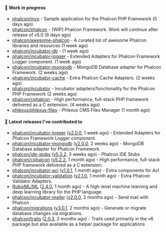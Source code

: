 #### :wrench: Work in progress

- [phalcon/invo](https://github.com/phalcon/invo) - Sample application for the Phalcon PHP Framework (5 days ago)
- [phalcon/phalcon](https://github.com/phalcon/phalcon) - [WIP] Phalcon Framework. Work will continue after release of v5.0 (6 days ago)
- [phalcon/awesome-phalcon](https://github.com/phalcon/awesome-phalcon) - A curated list of awesome Phalcon libraries and resources (1 week ago)
- [phalcon/incubator-db](https://github.com/phalcon/incubator-db) -  (1 week ago)
- [phalcon/incubator-logger](https://github.com/phalcon/incubator-logger) - Extended Adapters for Phalcon Framework Logger component. (1 week ago)
- [phalcon/incubator-mongodb](https://github.com/phalcon/incubator-mongodb) - MongoDB Database adapter for Phalcon Framework. (2 weeks ago)
- [phalcon/incubator-cache](https://github.com/phalcon/incubator-cache) - Extra Phalcon Cache Adapters. (2 weeks ago)
- [phalcon/incubator](https://github.com/phalcon/incubator) - Incubator adapters/functionality for the Phalcon PHP Framework (2 weeks ago)
- [phalcon/cphalcon](https://github.com/phalcon/cphalcon) - High performance, full-stack PHP framework delivered as a C extension. (4 weeks ago)
- [phlexus/phlexus-files](https://github.com/phlexus/phlexus-files) - Phlexus CMS Files Manager (1 month ago)

#### :pushpin: Latest releases I've contributed to

- [phalcon/incubator-logger](https://github.com/phalcon/incubator-logger) ([v2.0.0](https://github.com/phalcon/incubator-logger/releases/tag/v2.0.0), 1 week ago) - Extended Adapters for Phalcon Framework Logger component.
- [phalcon/incubator-mongodb](https://github.com/phalcon/incubator-mongodb) ([v2.0.0](https://github.com/phalcon/incubator-mongodb/releases/tag/v2.0.0), 2 weeks ago) - MongoDB Database adapter for Phalcon Framework.
- [phalcon/ide-stubs](https://github.com/phalcon/ide-stubs) ([v5.2.2](https://github.com/phalcon/ide-stubs/releases/tag/v5.2.2), 3 weeks ago) - Phalcon IDE Stubs
- [phalcon/cphalcon](https://github.com/phalcon/cphalcon) ([v5.2.2](https://github.com/phalcon/cphalcon/releases/tag/v5.2.2), 1 month ago) - High performance, full-stack PHP framework delivered as a C extension.
- [phalcon/incubator-acl](https://github.com/phalcon/incubator-acl) ([v1.0.1](https://github.com/phalcon/incubator-acl/releases/tag/v1.0.1), 1 month ago) - Extra components for Acl
- [phalcon/incubator-validation](https://github.com/phalcon/incubator-validation) ([v2.1.0](https://github.com/phalcon/incubator-validation/releases/tag/v2.1.0), 1 month ago) - Extra Phalcon Validator Adapters. 
- [RubixML/ML](https://github.com/RubixML/ML) ([2.4.0](https://github.com/RubixML/ML/releases/tag/2.4.0), 1 month ago) - A high-level machine learning and deep learning library for the PHP language.
- [phalcon/incubator-mailer](https://github.com/phalcon/incubator-mailer) ([v2.0.0](https://github.com/phalcon/incubator-mailer/releases/tag/v2.0.0), 2 months ago) - Send mail with Phalcon
- [phalcon/migrations](https://github.com/phalcon/migrations) ([v3.0.1](https://github.com/phalcon/migrations/releases/tag/v3.0.1), 2 months ago) - Generate or migrate database changes via migrations.
- [phalcon/traits](https://github.com/phalcon/traits) ([2.0.3](https://github.com/phalcon/traits/releases/tag/2.0.3), 2 months ago) - Traits used primarily in the v6 package but also available as a helper package for applications
